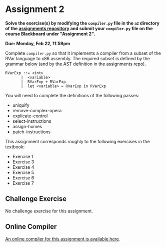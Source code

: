 # Assignment 2

**Solve the exercise(s) by modifying the `compiler.py` file in the `a2`
directory of the [assignments
repository](https://github.com/jnear/cs202-assignments) and submit
your `compiler.py` file on the course Blackboard under "Assignment
2".**

**Due: Monday, Feb 22, 11:59pm**

Complete `compiler.py` so that it implements a compiler from a subset
of the RVar language to x86 assembly. The required subset is defined by
the grammar below (and by the AST definition in the assignments repo).
   
```
RVarExp ::= <int>
       |  <variable>
       |  RVarExp + RVarExp
       |  let <variable> = RVarExp in RVarExp
```

You will need to complete the definitions of the following passes:

- uniquify
- remove-complex-opera
- explicate-control
- select-instructions
- assign-homes
- patch-instructions

This assignment corresponds roughly to the following exercises in the
textbook:

- Exercise 1
- Exercise 3
- Exercise 4
- Exercise 5
- Exercise 6
- Exercise 7

## Challenge Exercise

No challenge exercise for this assignment.

## Online Compiler

[An online compiler for this assignment is available
here](http://jnear.w3.uvm.edu/cs202/compiler-a2.php).
